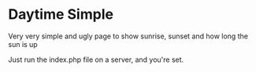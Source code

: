 Daytime Simple
=====

Very very simple and ugly page to show sunrise, sunset and how long the sun is up

Just run the index.php file on a server, and you're set.
